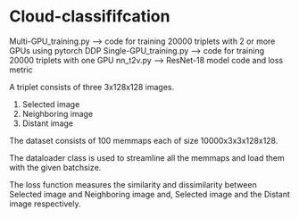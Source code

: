 # Cloud-classififcation

Multi-GPU_training.py --> code for training 20000 triplets with 2 or more GPUs using pytorch DDP
Single-GPU_training.py --> code for training 20000 triplets with one GPU
nn_t2v.py --> ResNet-18 model code and loss metric

A triplet consists of three 3x128x128 images. 
<ol>
  <li>Selected image</li>
  <li>Neighboring image</li>
  <li>Distant image</li>
</ol>

The dataset consists of 100 memmaps each of size 10000x3x3x128x128. 

The dataloader class is used to streamline all the memmaps and load them with the given batchsize.

The loss function measures the similarity and dissimilarity between Selected image and Neighboring image and, Selected image and the Distant image respectively.  
